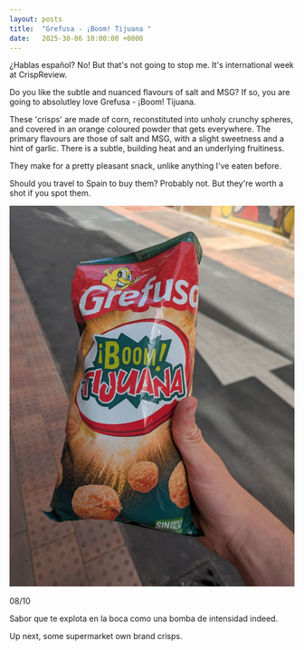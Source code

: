 ```yaml
---
layout: posts
title:  "Grefusa - ¡Boom! Tijuana "
date:   2025-30-06 10:00:00 +0000
---
```


¿Hablas español? No! But that's not going to stop me. It's international week at CrispReview.

<!--excerpt-->

Do you like the subtle and nuanced flavours of salt and MSG? If so, you are going to absolutley love Grefusa - ¡Boom! Tijuana.

These 'crisps' are made of corn, reconstituted into unholy crunchy spheres, and covered in an orange coloured powder that gets everywhere. The primary flavours are those of salt and MSG, with a slight sweetness and a hint of garlic. There is a subtle, building heat and an underlying fruitiness.

They make for a pretty pleasant snack, unlike anything I've eaten before.

Should you travel to Spain to buy them? Probably not. But they're worth a shot if you spot them.

<img style="max-height:50vh" src="/assets/images/gbt.jpg" alt="Grefusa - ¡Boom! Tijuana"/>

08/10 

Sabor que te explota en la boca como una bomba de intensidad indeed.

Up next, some supermarket own brand crisps.
